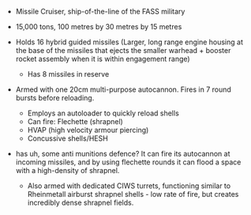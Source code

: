 - Missile Cruiser, ship-of-the-line of the FASS military
- 15,000 tons, 100 metres by 30 metres by 15 metres
- Holds 16 hybrid guided missiles (Larger, long range engine housing at the base of the missiles that ejects the smaller warhead + booster rocket assembly when it is within engagement range)
	- Has 8 missiles in reserve
- Armed with one 20cm multi-purpose autocannon. Fires in 7 round bursts before reloading.
	- Employs an autoloader to quickly reload shells
	- Can fire: Flechette (shrapnel)
	- HVAP (high velocity armour piercing)
	- Concussive shells/HESH

- has uh, some anti munitions defence? It can fire its autocannon at incoming missiles, and by using flechette rounds it can flood a space with a high-density of shrapnel.
	- Also armed with dedicated CIWS turrets, functioning similar to Rheinmetall airburst shrapnel shells - low rate of fire, but creates incredibly dense shrapnel fields.